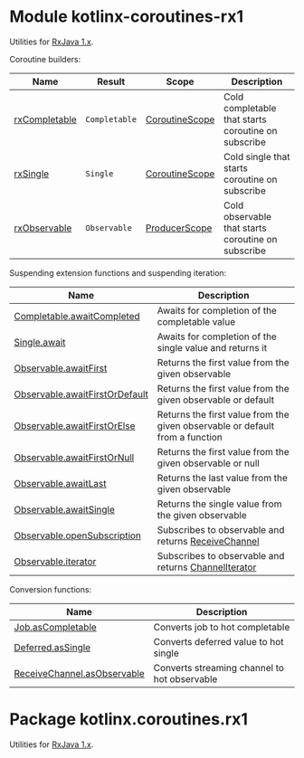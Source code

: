 # Module kotlinx-coroutines-rx1

Utilities for [RxJava 1.x](https://github.com/ReactiveX/RxJava/tree/1.x).

Coroutine builders:

| **Name**        | **Result**                    | **Scope**        | **Description**
| --------------- | ----------------------------- | ---------------- | ---------------
| [rxCompletable] | `Completable`                 | [CoroutineScope] | Cold completable that starts coroutine on subscribe
| [rxSingle]      | `Single`                      | [CoroutineScope] | Cold single that starts coroutine on subscribe
| [rxObservable]  | `Observable`                  | [ProducerScope]  | Cold observable that starts coroutine on subscribe

Suspending extension functions and suspending iteration:

| **Name** | **Description**
| -------- | ---------------
| [Completable.awaitCompleted][rx.Completable.awaitCompleted] | Awaits for completion of the completable value 
| [Single.await][rx.Single.await] | Awaits for completion of the single value and returns it 
| [Observable.awaitFirst][rx.Observable.awaitFirst] | Returns the first value from the given observable
| [Observable.awaitFirstOrDefault][rx.Observable.awaitFirstOrDefault] | Returns the first value from the given observable or default
| [Observable.awaitFirstOrElse][rx.Observable.awaitFirstOrElse] | Returns the first value from the given observable or default from a function
| [Observable.awaitFirstOrNull][rx.Observable.awaitFirstOrNull] | Returns the first value from the given observable or null
| [Observable.awaitLast][rx.Observable.awaitFirst] | Returns the last value from the given observable
| [Observable.awaitSingle][rx.Observable.awaitSingle] | Returns the single value from the given observable
| [Observable.openSubscription][rx.Observable.openSubscription] | Subscribes to observable and returns [ReceiveChannel] 
| [Observable.iterator][rx.Observable.iterator] | Subscribes to observable and returns [ChannelIterator]

Conversion functions:

| **Name** | **Description**
| -------- | ---------------
| [Job.asCompletable][kotlinx.coroutines.Job.asCompletable] | Converts job to hot completable
| [Deferred.asSingle][kotlinx.coroutines.Deferred.asSingle] | Converts deferred value to hot single
| [ReceiveChannel.asObservable][kotlinx.coroutines.channels.ReceiveChannel.asObservable] | Converts streaming channel to hot observable

<!--- MODULE kotlinx-coroutines-core -->
<!--- INDEX kotlinx.coroutines -->
[CoroutineScope]: https://kotlin.github.io/kotlinx.coroutines/kotlinx-coroutines-core/kotlinx.coroutines/-coroutine-scope/index.html
<!--- INDEX kotlinx.coroutines.channels -->
[ProducerScope]: https://kotlin.github.io/kotlinx.coroutines/kotlinx-coroutines-core/kotlinx.coroutines.channels/-producer-scope/index.html
[ReceiveChannel]: https://kotlin.github.io/kotlinx.coroutines/kotlinx-coroutines-core/kotlinx.coroutines.channels/-receive-channel/index.html
[ChannelIterator]: https://kotlin.github.io/kotlinx.coroutines/kotlinx-coroutines-core/kotlinx.coroutines.channels/-channel-iterator/index.html
<!--- MODULE kotlinx-coroutines-rx1 -->
<!--- INDEX kotlinx.coroutines.rx1 -->
[rxCompletable]: https://kotlin.github.io/kotlinx.coroutines/kotlinx-coroutines-rx1/kotlinx.coroutines.rx1/rx-completable.html
[rxSingle]: https://kotlin.github.io/kotlinx.coroutines/kotlinx-coroutines-rx1/kotlinx.coroutines.rx1/rx-single.html
[rxObservable]: https://kotlin.github.io/kotlinx.coroutines/kotlinx-coroutines-rx1/kotlinx.coroutines.rx1/rx-observable.html
[rx.Completable.awaitCompleted]: https://kotlin.github.io/kotlinx.coroutines/kotlinx-coroutines-rx1/kotlinx.coroutines.rx1/rx.-completable/await-completed.html
[rx.Single.await]: https://kotlin.github.io/kotlinx.coroutines/kotlinx-coroutines-rx1/kotlinx.coroutines.rx1/rx.-single/await.html
[rx.Observable.awaitFirst]: https://kotlin.github.io/kotlinx.coroutines/kotlinx-coroutines-rx1/kotlinx.coroutines.rx1/rx.-observable/await-first.html
[rx.Observable.awaitFirstOrDefault]: https://kotlin.github.io/kotlinx.coroutines/kotlinx-coroutines-rx1/kotlinx.coroutines.rx1/rx.-observable/await-first-or-default.html
[rx.Observable.awaitFirstOrElse]: https://kotlin.github.io/kotlinx.coroutines/kotlinx-coroutines-rx1/kotlinx.coroutines.rx1/rx.-observable/await-first-or-else.html
[rx.Observable.awaitFirstOrNull]: https://kotlin.github.io/kotlinx.coroutines/kotlinx-coroutines-rx1/kotlinx.coroutines.rx1/rx.-observable/await-first-or-null.html
[rx.Observable.awaitSingle]: https://kotlin.github.io/kotlinx.coroutines/kotlinx-coroutines-rx1/kotlinx.coroutines.rx1/rx.-observable/await-single.html
[rx.Observable.openSubscription]: https://kotlin.github.io/kotlinx.coroutines/kotlinx-coroutines-rx1/kotlinx.coroutines.rx1/rx.-observable/open-subscription.html
[rx.Observable.iterator]: https://kotlin.github.io/kotlinx.coroutines/kotlinx-coroutines-rx1/kotlinx.coroutines.rx1/rx.-observable/iterator.html
[kotlinx.coroutines.Job.asCompletable]: https://kotlin.github.io/kotlinx.coroutines/kotlinx-coroutines-rx1/kotlinx.coroutines.rx1/kotlinx.coroutines.-job/as-completable.html
[kotlinx.coroutines.Deferred.asSingle]: https://kotlin.github.io/kotlinx.coroutines/kotlinx-coroutines-rx1/kotlinx.coroutines.rx1/kotlinx.coroutines.-deferred/as-single.html
[kotlinx.coroutines.channels.ReceiveChannel.asObservable]: https://kotlin.github.io/kotlinx.coroutines/kotlinx-coroutines-rx1/kotlinx.coroutines.rx1/kotlinx.coroutines.channels.-receive-channel/as-observable.html
<!--- END -->

# Package kotlinx.coroutines.rx1

Utilities for [RxJava 1.x](https://github.com/ReactiveX/RxJava/tree/1.x).
